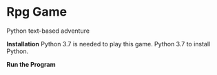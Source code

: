 # Rpg Game

Python text-based adventure

**Installation**
Python 3.7 is needed to play this game. Python 3.7 to install Python.

**Run the Program**
